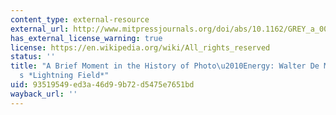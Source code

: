 ```yaml
---
content_type: external-resource
external_url: http://www.mitpressjournals.org/doi/abs/10.1162/GREY_a_00096#.WQOaX4nyuRs
has_external_license_warning: true
license: https://en.wikipedia.org/wiki/All_rights_reserved
status: ''
title: "A Brief Moment in the History of Photo\u2010Energy: Walter De Maria\u2019\
  s *Lightning Field*"
uid: 93519549-ed3a-46d9-9b72-d5475e7651bd
wayback_url: ''
---
```

